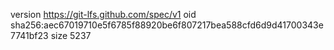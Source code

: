 version https://git-lfs.github.com/spec/v1
oid sha256:aec67019710e5f6785f88920be6f807217bea588cfd6d9d41700343e7741bf23
size 5237
